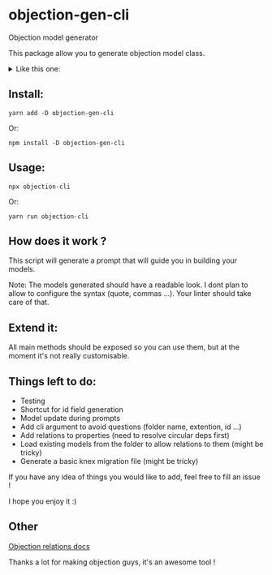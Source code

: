 # objection-gen-cli

Objection model generator

This package allow you to generate objection model class.

<details>
  <summary>Like this one:</summary>
  
```
import { Model } from 'objection';

export class User extends Model {
    public id: number;
    public firstName?: string;

    static get tableName() {
        return 'users';
    }

    static get relationMappings() {
        const { Product } = require('./product');

        return {
            children: {
                relation: Model.HasManyRelation,
                modelClass: User,
                join: {
                    from: 'users.id',
                    to: 'users.parent_id'
                }
            },
            parent: {
                relation: Model.HasOneRelation,
                modelClass: User,
                join: {
                    from: 'users.parent_id',
                    to: 'users.id'
                }
            },
            userProducts: {
                relation: Model.ManyToManyRelation,
                modelClass: Product,
                join: {
                    from: 'users.id',
                    through: {
                        from: 'user_product.user_id',
                        to: 'user_product.product_id'
                    },
                    to: 'products.id'
                }
            },
        };
    }

}
```
</details>

## Install:

```
yarn add -D objection-gen-cli
```

Or:

```
npm install -D objection-gen-cli
```

## Usage:

```
npx objection-cli
```

Or:

```
yarn run objection-cli
```

## How does it work ?

This script will generate a prompt that will guide you in building your models.

Note: The models generated should have a readable look. I dont plan to allow to configure the syntax (quote, commas ...). Your linter should take care of that.

## Extend it:

All main methods should be exposed so you can use them, but at the moment it's not really customisable.


## Things left to do:

- Testing
- Shortcut for id field generation
- Model update during prompts
- Add cli argument to avoid questions (folder name, extention, id ...)
- Add relations to properties (need to resolve circular deps first)
- Load existing models from the folder to allow relations to them (might be tricky)
- Generate a basic knex migration file (might be tricky)

If you have any idea of things you would like to add, feel free to fill an issue !

I hope you enjoy it :)

## Other

[Objection relations docs](https://vincit.github.io/objection.js/guide/relations.html)

Thanks a lot for making objection guys, it's an awesome tool !
